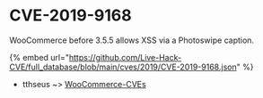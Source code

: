 # CVE-2019-9168

WooCommerce before 3.5.5 allows XSS via a Photoswipe caption.

{% embed url="https://github.com/Live-Hack-CVE/full_database/blob/main/cves/2019/CVE-2019-9168.json" %}


* tthseus ~> [WooCommerce-CVEs](https://www.alice-snow.ru/2019/database/cve-2019-9168/woocommerce-cves-tthseus)